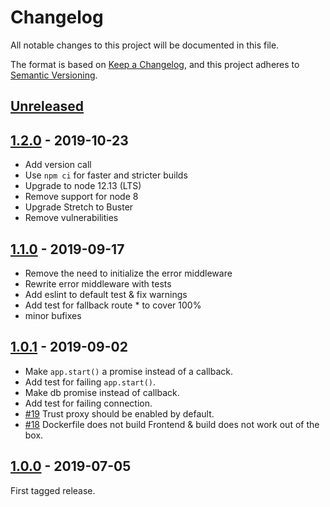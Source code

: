 # Changelog

All notable changes to this project will be documented in this file.

The format is based on [Keep a Changelog](http://keepachangelog.com/),
and this project adheres to [Semantic Versioning](https://semver.org/).

## [Unreleased]

## [1.2.0] - 2019-10-23
 
 - Add version call
 - Use `npm ci` for faster and stricter builds
 - Upgrade to node 12.13 (LTS)
 - Remove support for node 8
 - Upgrade Stretch to Buster
 - Remove vulnerabilities

## [1.1.0] - 2019-09-17
 
 - Remove the need to initialize the error middleware
 - Rewrite error middleware with tests 
 - Add eslint to default test & fix warnings
 - Add test for fallback route * to cover 100%
 - minor bufixes


## [1.0.1] - 2019-09-02

   - Make `app.start()` a promise instead of a callback.
   - Add test for failing `app.start()`.
   - Make db promise instead of callback.
   - Add test for failing connection.
   - [#19](https://github.com/digipolisantwerp/starter-kit_app_nodejs/issues/19) Trust proxy should be enabled by default.
   - [#18](https://github.com/digipolisantwerp/starter-kit_app_nodejs/issues/18) Dockerfile does not build Frontend & build does not work out of the box.



## [1.0.0] - 2019-07-05
First tagged release.


[Unreleased]: https://github.com/digipolisantwerp/starter-kit_app_nodejs/compare/v1.2.0...HEAD

[1.2.0]: https://github.com/digipolisantwerp/starter-kit_app_nodejs/compare/v1.2.0

[1.1.0]: https://github.com/digipolisantwerp/starter-kit_app_nodejs/compare/v1.1.0

[1.0.1]: https://github.com/digipolisantwerp/starter-kit_app_nodejs/compare/v1.0.1

[1.0.0]: https://github.com/digipolisantwerp/starter-kit_app_nodejs/compare/v1.0.0

